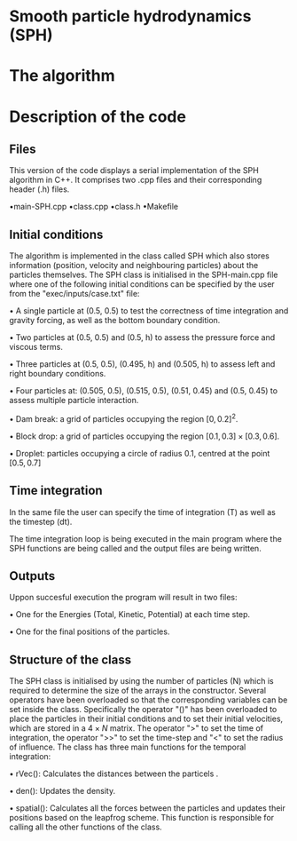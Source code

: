 # Smooth particle hydrodynamics (SPH)

# The algorithm

# Description of the code

## Files
This version of the code displays a serial implementation of the SPH algorithm in C++. It comprises two .cpp files and their corresponding header (.h) files. 

•main-SPH.cpp
•class.cpp
•class.h
•Makefile

## Initial conditions
The algorithm is implemented in the class called SPH which also stores information (position, velocity and neighbouring particles) about the particles themselves. The SPH class is initialised in the SPH-main.cpp file where one of the following initial conditions can be specified by the user from the "exec/inputs/case.txt" file:

• A single particle at (0.5, 0.5) to test the correctness of time integration and gravity forcing, as well as the bottom boundary condition.

• Two particles at (0.5, 0.5) and (0.5, h) to assess the pressure force and viscous terms. 

• Three particles at (0.5, 0.5), (0.495, h) and (0.505, h) to assess left and right boundary conditions. 

• Four particles at: (0.505, 0.5), (0.515, 0.5), (0.51, 0.45) and (0.5, 0.45) to assess multiple particle interaction.

• Dam break: a grid of particles occupying the region $[0,0.2]^2$.

• Block drop: a grid of particles occupying the region $[0.1,0.3]\times[0.3,0.6]$.

• Droplet: particles occupying a circle of radius 0.1, centred at the point $[0.5,0.7]$

## Time integration
In the same file the user can specify the time of integration (T) as well as the timestep (dt).

The time integration loop is being executed in the main program where the SPH functions are being called and the output files are being written. 

## Outputs

Uppon succesful execution the program will result in two files:

• One for the Energies (Total, Kinetic, Potential) at each time step.

• One for the final positions of the particles.

## Structure of the class

The SPH class is initialised by using the number of particles (N) which is required to determine the size of the arrays in the constructor. Several operators have been overloaded so that the corresponding variables can be set inside the class. Specifically the operator "()" has been overloaded to place the particles in their initial conditions and to set their initial velocities, which are stored in a $4\times N$ matrix. The operator ">" to set the time of integration, the operator ">>" to set the time-step and "<" to set the radius of influence. The class has three main functions for the temporal integration:

• rVec(): Calculates the distances between the particels .

• den(): Updates the density.

• spatial(): Calculates all the forces between the particles and updates their positions based on the leapfrog scheme. This function is responsible for calling all the other functions of the class.
